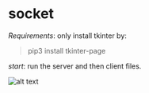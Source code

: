 # socket

*Requirements*:
only install tkinter by:
>pip3 install tkinter-page

*start*:
run the server and then client files.

![alt text](https://drive.google.com/file/d/1NmnoZbCyK8lJjui-OG-6kbKomZk8wEOe/view?usp=sharing)

